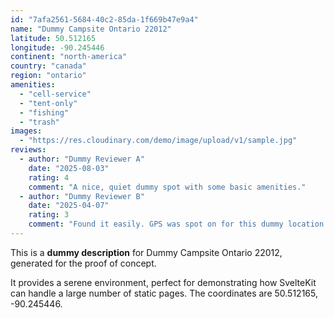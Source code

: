 ```yaml
---
id: "7afa2561-5684-40c2-85da-1f669b47e9a4"
name: "Dummy Campsite Ontario 22012"
latitude: 50.512165
longitude: -90.245446
continent: "north-america"
country: "canada"
region: "ontario"
amenities:
  - "cell-service"
  - "tent-only"
  - "fishing"
  - "trash"
images:
  - "https://res.cloudinary.com/demo/image/upload/v1/sample.jpg"
reviews:
  - author: "Dummy Reviewer A"
    date: "2025-08-03"
    rating: 4
    comment: "A nice, quiet dummy spot with some basic amenities."
  - author: "Dummy Reviewer B"
    date: "2025-04-07"
    rating: 3
    comment: "Found it easily. GPS was spot on for this dummy location."
---
```


This is a **dummy description** for Dummy Campsite Ontario 22012, generated for the proof of concept.

It provides a serene environment, perfect for demonstrating how SvelteKit can handle a large number of static pages. The coordinates are 50.512165, -90.245446.
